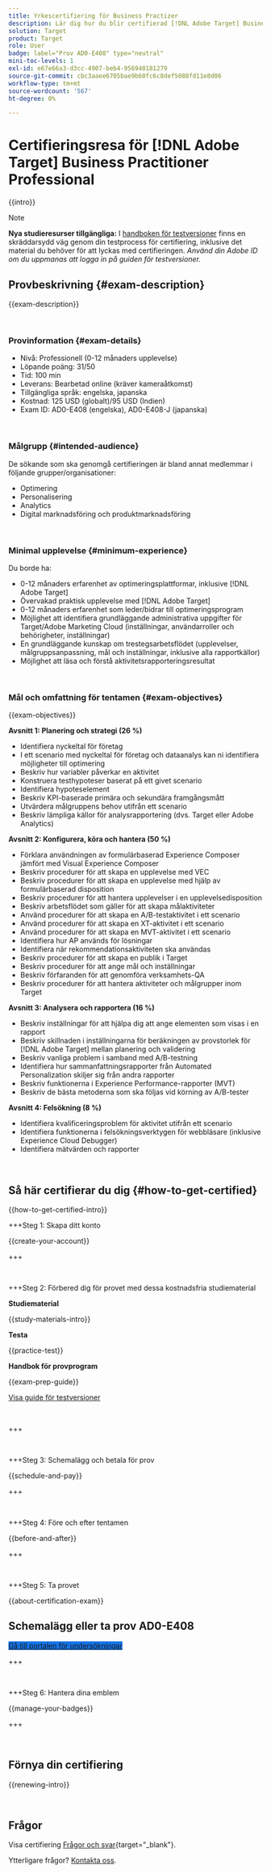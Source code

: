 ```yaml
---
title: Yrkescertifiering för Business Practizer
description: Lär dig hur du blir certifierad [!DNL Adobe Target] Business Practitioner Professional.
solution: Target
product: Target
role: User
badge: label="Prov AD0-E408" type="neutral"
mini-toc-levels: 1
exl-id: e67e66a3-d3cc-4907-beb4-956940181279
source-git-commit: cbc3aaee6705bae9b60fc6c8def5088fd11e8d06
workflow-type: tm+mt
source-wordcount: '567'
ht-degree: 0%

---
```


# Certifieringsresa för [!DNL Adobe Target] Business Practitioner Professional

{{intro}}

>[!NOTE]
>
>**Nya studieresurser tillgängliga:** I [handboken för testversioner](https://app.rockinfo.com/courses/235) finns en skräddarsydd väg genom din testprocess för certifiering, inklusive det material du behöver för att lyckas med certifieringen. _Använd din Adobe ID om du uppmanas att logga in på guiden för testversioner._

## Provbeskrivning {#exam-description}

{{exam-description}}

<br>

### Provinformation {#exam-details}

* Nivå: Professionell (0-12 månaders upplevelse)
* Löpande poäng: 31/50
* Tid: 100 min
* Leverans: Bearbetad online (kräver kameraåtkomst)
* Tillgängliga språk: engelska, japanska
* Kostnad: 125 USD (globalt)/95 USD (Indien)
* Exam ID: AD0-E408 (engelska), AD0-E408-J (japanska)

<br>

### Målgrupp {#intended-audience}

De sökande som ska genomgå certifieringen är bland annat medlemmar i följande grupper/organisationer:

* Optimering
* Personalisering
* Analytics 
* Digital marknadsföring och produktmarknadsföring

<br>

### Minimal upplevelse {#minimum-experience}

Du borde ha:

* 0-12 månaders erfarenhet av optimeringsplattformar, inklusive [!DNL Adobe Target]
* Övervakad praktisk upplevelse med [!DNL Adobe Target]
* 0-12 månaders erfarenhet som leder/bidrar till optimeringsprogram
* Möjlighet att identifiera grundläggande administrativa uppgifter för Target/Adobe Marketing Cloud (inställningar, användarroller och behörigheter, inställningar)
* En grundläggande kunskap om trestegsarbetsflödet (upplevelser, målgruppsanpassning, mål och inställningar, inklusive alla rapportkällor)
* Möjlighet att läsa och förstå aktivitetsrapporteringsresultat

<br>

### Mål och omfattning för tentamen {#exam-objectives}

{{exam-objectives}}

**Avsnitt 1: Planering och strategi (26 %)**

* Identifiera nyckeltal för företag
* I ett scenario med nyckeltal för företag och dataanalys kan ni identifiera möjligheter till optimering
* Beskriv hur variabler påverkar en aktivitet
* Konstruera testhypoteser baserat på ett givet scenario
* Identifiera hypoteselement
* Beskriv KPI-baserade primära och sekundära framgångsmått
* Utvärdera målgruppens behov utifrån ett scenario
* Beskriv lämpliga källor för analysrapportering (dvs. Target eller Adobe Analytics)

**Avsnitt 2: Konfigurera, köra och hantera (50 %)**

* Förklara användningen av formulärbaserad Experience Composer jämfört med Visual Experience Composer
* Beskriv procedurer för att skapa en upplevelse med VEC
* Beskriv procedurer för att skapa en upplevelse med hjälp av formulärbaserad disposition
* Beskriv procedurer för att hantera upplevelser i en upplevelsedisposition
* Beskriv arbetsflödet som gäller för att skapa målaktiviteter
* Använd procedurer för att skapa en A/B-testaktivitet i ett scenario
* Använd procedurer för att skapa en XT-aktivitet i ett scenario
* Använd procedurer för att skapa en MVT-aktivitet i ett scenario
* Identifiera hur AP används för lösningar
* Identifiera när rekommendationsaktiviteten ska användas
* Beskriv procedurer för att skapa en publik i Target
* Beskriv procedurer för att ange mål och inställningar
* Beskriv förfaranden för att genomföra verksamhets-QA
* Beskriv procedurer för att hantera aktiviteter och målgrupper inom Target

**Avsnitt 3: Analysera och rapportera (16 %)**

* Beskriv inställningar för att hjälpa dig att ange elementen som visas i en rapport
* Beskriv skillnaden i inställningarna för beräkningen av provstorlek för [!DNL Adobe Target] mellan planering och validering
* Beskriv vanliga problem i samband med A/B-testning
* Identifiera hur sammanfattningsrapporter från Automated Personalization skiljer sig från andra rapporter
* Beskriv funktionerna i Experience Performance-rapporter (MVT)
* Beskriv de bästa metoderna som ska följas vid körning av A/B-tester

**Avsnitt 4: Felsökning (8 %)**

* Identifiera kvalificeringsproblem för aktivitet utifrån ett scenario
* Identifiera funktionerna i felsökningsverktygen för webbläsare (inklusive Experience Cloud Debugger)
* Identifiera mätvärden och rapporter

<br>

## Så här certifierar du dig {#how-to-get-certified}

{{how-to-get-certified-intro}}

+++Steg 1: Skapa ditt konto

{{create-your-account}}

+++

<br>

+++Steg 2: Förbered dig för provet med dessa kostnadsfria studiematerial

**Studiematerial**

{{study-materials-intro}}

**Testa**

{{practice-test}}

**Handbok för provprogram**

{{exam-prep-guide}}

[Visa guide för testversioner](https://app.rockinfo.com/courses/235)

<br>

+++

<br>

+++Steg 3: Schemalägg och betala för prov

{{schedule-and-pay}}

+++

<br>

+++Steg 4: Före och efter tentamen

{{before-and-after}}

+++

<br>

+++Steg 5: Ta provet

{{about-certification-exam}}

## Schemalägg eller ta prov AD0-E408

<a href="https://www.certmetrics.com/adobe/candidate/examity_sso.aspx?eid=AD0-E408" target="_blank" class="spectrum-Button spectrum-Button--fill spectrum-Button--accent spectrum-Button--sizeM is-margin-bottom-big-big at-element-click-tracking" style="background-color:#1473E6">

<span class="spectrum-Button-label has-no-wrap">
   Gå till portalen för undersökningar
</span>
</a>

+++

<br>

+++Steg 6: Hantera dina emblem

{{manage-your-badges}}

+++

<br>

## Förnya din certifiering

{{renewing-intro}}

<br>

## Frågor

Visa certifiering [Frågor och svar](https://experienceleague.adobe.com/docs/certification/certification/faq.html){target="_blank"}.

Ytterligare frågor? [Kontakta oss](mailto:certif@adobe.com).